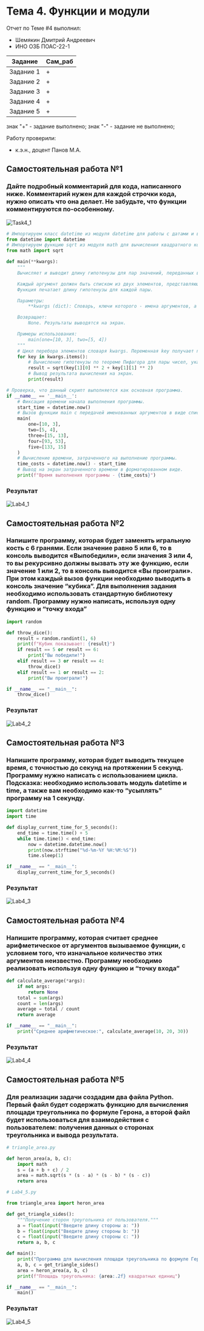 # Тема 4. Функции и модули
Отчет по Теме #4 выполнил:
- Шемякин Дмитрий Андреевич
- ИНО ОЗБ ПОАС-22-1

| Задание    | Сам_раб |
|------------|---------|
| Задание 1  | +       |
| Задание 2  | +       |
| Задание 3  | +       |
| Задание 4  | +       |
| Задание 5  | +       |

знак "+" - задание выполнено; знак "-" - задание не выполнено;

Работу проверили:
- к.э.н., доцент Панов М.А.

## Самостоятельная работа №1
### Дайте подробный комментарий для кода, написанного ниже. Комментарий нужен для каждой строчки кода, нужно описать что она делает. Не забудьте, что функции комментируются по-особенному.
![Task4_1](./img/Task4_1.png)

```python
# Импортируем класс datetime из модуля datetime для работы с датами и временем.
from datetime import datetime
# Импортируем функцию sqrt из модуля math для вычисления квадратного корня.
from math import sqrt

def main(**kwargs):
    """
    Вычисляет и выводит длину гипотенузы для пар значений, переданных в виде именованных аргументов.

    Каждый аргумент должен быть списком из двух элементов, представляющих катеты прямоугольного треугольника.
    Функция печатает длину гипотенузы для каждой пары.

    Параметры:
        **kwargs (dict): Словарь, ключи которого - имена аргументов, а значения - списки из двух чисел [a, b].

    Возвращает:
        None. Результаты выводятся на экран.

    Примеры использования:
        main(one=[10, 3], two=[5, 4])
    """
    # Цикл перебора элементов словаря kwargs. Переменная key получает пары (ключ, значение).
    for key in kwargs.items():
        # Вычисление гипотенузы по теореме Пифагора для пары чисел, указанных в списке значения.
        result = sqrt(key[1][0] ** 2 + key[1][1] ** 2)
        # Вывод результата вычисления на экран.
        print(result)

# Проверка, что данный скрипт выполняется как основная программа.
if __name__ == '__main__':
    # Фиксация времени начала выполнения программы.
    start_time = datetime.now()
    # Вызов функции main с передачей именованных аргументов в виде списков с двумя числами.
    main(
        one=[10, 3],
        two=[5, 4],
        three=[15, 13],
        four=[93, 53],
        five=[133, 15]
    )
    # Вычисление времени, затраченного на выполнение программы.
    time_costs = datetime.now() - start_time
    # Вывод на экран затраченного времени в форматированном виде.
    print(f"Время выполнения программы - {time_costs}")

```
### Результат
![Lab4_1](./img/Lab4_1.png)

## Самостоятельная работа №2
### Напишите программу, которая будет заменять игральную кость с 6 гранями. Если значение равно 5 или 6, то в консоль выводится «Выпобедили», если значения 3 или 4, то вы рекурсивно должны вызвать эту же функцию, если значение 1 или 2, то в консоль выводится «Вы проиграли». При этом каждый вызов функции необходимо выводить в консоль значение “кубика”. Для выполнения задания необходимо использовать стандартную библиотеку random. Программу нужно написать, используя одну функцию и “точку входа”

```python
import random

def throw_dice():
    result = random.randint(1, 6)
    print(f"Кубик показывает: {result}")
    if result == 5 or result == 6:
        print("Вы победили!")
    elif result == 3 or result == 4:
        throw_dice()
    elif result == 1 or result == 2:
        print("Вы проиграли!")

if __name__ == "__main__":
    throw_dice()
```
### Результат
![Lab4_2](./img/Lab4_2.png)

## Самостоятельная работа №3
### Напишите программу, которая будет выводить текущее время, с точностью до секунд на протяжении 5 секунд. Программу нужно написать с использованием цикла. Подсказка: необходимо использовать модуль datetime и time, а также вам необходимо как-то “усыплять” программу на 1 секунду.

```python
import datetime
import time

def display_current_time_for_5_seconds():
    end_time = time.time() + 5
    while time.time() < end_time:
        now = datetime.datetime.now()
        print(now.strftime("%d-%m-%Y %H:%M:%S"))
        time.sleep(1)

if __name__ == "__main__":
    display_current_time_for_5_seconds()
```
### Результат
![Lab4_3](./img/Lab4_3.png)

## Самостоятельная работа №4
### Напишите программу, которая считает среднее арифметическое от аргументов вызываемое функции, с условием того, что изначальное количество этих аргументов неизвестно. Программу необходимо реализовать используя одну функцию и “точку входа”

```python
def calculate_average(*args):
    if not args:
        return None
    total = sum(args)
    count = len(args)
    average = total / count
    return average

if __name__ == "__main__":
    print("Среднее арифметическое:", calculate_average(10, 20, 30))
```
### Результат
![Lab4_4](./img/Lab4_4.png)


## Самостоятельная работа №5
### Для реализации задачи создадим два файла Python. Первый файл будет содержать функцию для вычисления площади треугольника по формуле Герона, а второй файл будет использоваться для взаимодействия с пользователем: получения данных о сторонах треугольника и вывода результата.

```python
# triangle_area.py

def heron_area(a, b, c):
    import math
    s = (a + b + c) / 2
    area = math.sqrt(s * (s - a) * (s - b) * (s - c))
    return area

# Lab4_5.py

from triangle_area import heron_area

def get_triangle_sides():
    """Получение сторон треугольника от пользователя."""
    a = float(input("Введите длину стороны a: "))
    b = float(input("Введите длину стороны b: "))
    c = float(input("Введите длину стороны c: "))
    return a, b, c

def main():
    print("Программа для вычисления площади треугольника по формуле Герона.")
    a, b, c = get_triangle_sides()
    area = heron_area(a, b, c)
    print(f"Площадь треугольника: {area:.2f} квадратных единиц")

if __name__ == "__main__":
    main()
```

### Результат
![Lab4_5](./img/Lab4_5.png)